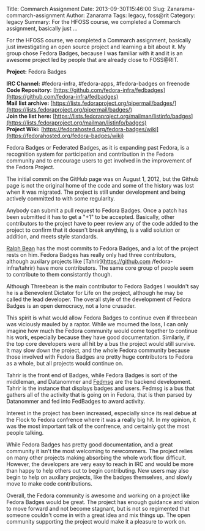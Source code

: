 Title: Commarch Assignment
Date: 2013-09-30T15:46:00
Slug: Zanarama-commarch-assignment
Author: Zanarama
Tags: legacy, foss@rit
Category: legacy
Summary: For the HFOSS course, we completed a Commarch assignment, basically just ... 

For the HFOSS course, we completed a Commarch assignment, basically just
investigating an open source project and learning a bit about it. My group
chose Fedora Badges, because I was familiar with it and it is an awesome
project led by people that are already close to FOSS@RIT.

**Project:** Fedora Badges

**IRC Channel:** #fedora-infra, #fedora-apps, #fedora-badges on freenode  
**Code Repository:** [https://github.com/fedora-infra/fedbadges](https://github.com/fedora-infra/fedbadges)  
**Mail list archive:** [https://lists.fedoraproject.org/pipermail/badges/](https://lists.fedoraproject.org/pipermail/badges/)  
**Join the list here:** [https://lists.fedoraproject.org/mailman/listinfo/badges](https://lists.fedoraproject.org/mailman/listinfo/badges)  
**Project Wiki:** [https://fedorahosted.org/fedora-badges/wiki](https://fedorahosted.org/fedora-badges/wiki)

Fedora Badges or Federated Badges, as it is expanding past Fedora, is a
recognition system for participation and contribution in the Fedora community
and to encourage users to get involved in the improvement of the Fedora
Project.

The initial commit on the GitHub page was on August 1, 2012, but the Github
page is not the original home of the code and some of the history was lost
when it was migrated. The project is still under development and being
actively committed to with some regularity.

Anybody can submit a pull request to Fedora Badges. Once a patch has been
submitted it has to get a "+1" to be accepted. Basically, other contributors
to the project have to peer review any of the code added to the project to
confirm that it doesn't break anything, is a valid solution or addition, and
meets style standards.

[Ralph Bean](www.threebean.org) has the most commits to Fedora Badges, and a
lot of the project rests on him. Fedora Badges has really only had three
contributors, although auxilary projects like [Tahrir](https://github.com
/fedora-infra/tahrir) have more contributors. The same core group of people
seem to contribute to them consistantly though.

Although Threebean is the main contributor to Fedora Badges I wouldn't say he
is a Benevolent Dictator for Life on the project, although he may be called
the lead developer. The overall style of the development of Fedora Badges is
an open democracy, not a lone crusader.

This spirit is what would allow Fedora Badges to continue even if threebean
was viciously mauled by a raptor. While we mourned the loss, I can only
imagine how much the Fedora community would come together to continue his
work, especially because they have good documentation. Similarly, if the top
core developers were all hit by a bus the project would still survive. It may
slow down the project, and the whole Fedora community because those involved
with Fedora Badges are pretty huge contributors to Fedora as a whole, but all
projects would continue on.

Tahrir is the front end of Badges, while Fedora Badges is sort of the
middleman, and Datanommer and [Fedmsg](http://www.fedmsg.com/en/latest/) are
the backend development. Tahrir is the instance that displays badges and
users. Fedmsg is a bus that gathers all of the activity that is going on in
Fedora, that is then parsed by Datanommer and fed into FedBadges to award
activity.

Interest in the project has been increased, especially since its real debue at
the Flock to Fedora confrence where it was a really big hit. In my opinion, it
was the most important talk of the confrence, and certainly got the most
people talking.

While Fedora Badges has pretty good documentation, and a great community it
isn't the most welcoming to newcommers. The project relies on many other
projects making absorbing the whole work flow difficult. However, the
developers are very easy to reach in IRC and would be more than happy to help
others out to begin contributing. New users may also begin to help on auxilary
projects, like the badges themselves, and slowly move to make code
contributions.

Overall, the Fedora community is awesome and working on a project like Fedora
Badges would be great. The project has enough guidance and vision to move
forward and not become stagnant, but is not so regimented that someone
couldn't come in with a great idea and mix things up. The open community
supporting the project would make it a pleasure to work on.

